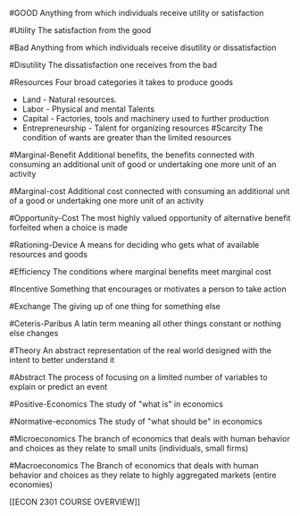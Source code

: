 #GOOD
Anything from which individuals receive utility or satisfaction 

#Utility
The satisfaction from the good

#Bad 
Anything from which individuals receive disutility or dissatisfaction

#Disutility
The dissatisfaction one receives from the bad

#Resources
Four broad categories it takes to produce goods
- Land - Natural resources.
- Labor - Physical and mental Talents
- Capital - Factories, tools and machinery used to further production
- Entrepreneurship - Talent for organizing resources
#Scarcity
The condition of wants are greater than the limited resources 

#Marginal-Benefit
Additional benefits, the benefits connected with consuming an additional unit of good or undertaking one more unit of an activity

#Marginal-cost 
Additional cost connected with consuming an additional unit of a good or undertaking one more unit of an activity

#Opportunity-Cost
The most highly valued opportunity of alternative benefit forfeited when a choice is made

#Rationing-Device
A means for deciding who gets what of available resources and goods

#Efficiency 
The conditions where marginal benefits meet marginal cost

#Incentive
Something that encourages or motivates a person to take action

#Exchange
The giving up of one thing for something else

#Ceteris-Paribus
A latin term meaning all other things constant or nothing else changes

#Theory 
An abstract representation of the real world designed with the intent to better understand it

#Abstract
The process of focusing on a limited number of variables to explain or predict an event

#Positive-Economics
The study of "what is" in economics

#Normative-economics
The study of "what should be" in economics

#Microeconomics
The branch of economics that deals with human behavior and choices as they relate to small units (individuals, small firms)

#Macroeconomics 
The Branch of economics that deals with human behavior and choices as they relate to highly aggregated markets (entire economies)


[[ECON 2301 COURSE OVERVIEW]]





